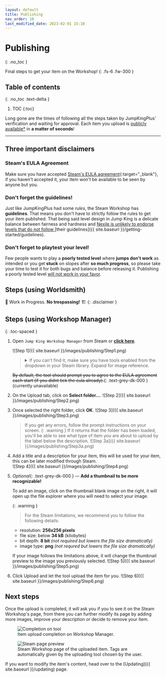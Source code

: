 ```yaml
---
layout: default
title: Publishing
nav_order: 10
last_modified_date: 2023-02-01 15:10
---
```


# Publishing
{: .no_toc }

Final steps to get your item on the Workshop!<!-- more -->
{: .fs-6 .fw-300 }

<style>
   .toc-spaced > li {
      margin: 2rem 0;
   }
</style>

## Table of contents
{: .no_toc .text-delta }

1. TOC
{:toc}

Long gone are the times of following all the steps taken by JumpKingPlus' verification and waiting for approval. Each item you upload is [publicly available*](#steams-eula-agreement) in <strong>a matter of seconds</strong>!

---

## Three important disclaimers

### Steam's EULA Agreement

Make sure you have accepted [Steam's EULA agreement](https://steamcommunity.com/workshop/workshoplegalagreement/){:target="_blank"}, if you haven't accepted it, your item won't be available to be seen by anyone but you.

### Don't forget the guidelines!

Just like JumpKingPlus had some *rules*, the Steam Workshop has **guidelines**. That means you don't have to strictly follow the rules to get your item published. That being said level design in Jump King is a delicate balance between fairness and hardness and <u>Nexile is unlikely to endorse levels that do not follow </u>[their guidelines]({{ site.baseurl }}/getting-started/guidelines).

### Don't forget to playtest your level!

Few people wants to play a **poorly tested level** where **jumps don't work** as intended or you get **stuck** on slopes after **so much progress**, so please take your time to test it for both bugs and balance before releasing it. Publishing a poorly tested level <u>will not work in your favor</u>.


## Steps (using Worldsmith)
🚧 Work in Progress. **No trespassing!** 🏗
{: .disclaimer }

## Steps (using Workshop Manager)

{: .toc-spaced }
1. Open `Jump King Workshop Manager` from Steam or [**click here**](steam://rungameid/2245910).<br>
   
   ![Step 1]({{ site.baseurl }}/images/publishing/Step1.png)
   
   <blockquote class="highlight">
    <details>
        <summary>If you can't find it, make sure you have tools enabled from the dropdown in your Steam library. Expand for image reference.</summary>
        <img src="{{ site.baseurl }}/images/publishing/SteamToggleTools.png" alt="Step 1a">
    </details>
   </blockquote>
   
   ~~By default, the tool should prompt you to agree to the EULA agreement each start (if you didnt tick the eula already).~~{: .text-grey-dk-000 } (currently unavailable)

2. On the Upload tab, click on **Select folder...**.
   ![Step 2]({{ site.baseurl }}/images/publishing/Step2.png)

3. Once selected the right folder, click **OK**.
   ![Step 3]({{ site.baseurl }}/images/publishing/Step3.png) 
   > If you get any errors, follow the prompt instructions on your screen. 
   {: .warning }
   > If it returns that the folder has been loaded, you'll be able to see what type of item you are about to upload by the label below the description.
   > ![Step 3a]({{ site.baseurl }}/images/publishing/Step3a.png)

4. Add a title and a description for your item, this will be used for your item, this can be later modified through Steam.<br>
   ![Step 4]({{ site.baseurl }}/images/publishing/Step4.png)

5. *Optional*{: .text-grey-dk-000 } 
   —
   **Add a thumbnail to be more recognizable!**
  
   To add an image, click on the thumbnail blank image on the right, it will open up the file explorer where you will need to select your image.

   {: .warning }
   > For the Steam limitations, we recommend you to follow the following details:
   - resolution: **256x256 pixels**
   - file size: below **34 kB** (kilobytes)
   - bit depth: **8 bit** *(not required but lowers the file size dramatically)*
   - image type: **png** *(not requred but lowers the file size dramatically)*

   If your image follows the limitations above, it will change the thumbnail preview to the image you previously selected.
   ![Step 5]({{ site.baseurl }}/images/publishing/Step5.png)

6. Click Upload and let the tool upload the item for you.
   ![Step 6]({{ site.baseurl }}/images/publishing/Step6.png)


## Next steps
Once the upload is completed, it will ask you if you to see it on the Steam Workshop's page, from there you can further modify its page by adding more images, improve your description or decide to remove your item.

<figure class="mb-5">
   <img src="{{ site.baseurl }}/images/publishing/Step7.png" alt="Completion on tool">
   <figcaption class="text-grey-dk-000 text-epsilon">Item upload completion on Workshop Manager.</figcaption>
</figure>

<figure>
   <img src="{{ site.baseurl }}/images/publishing/Step8.png" alt="Steam page preview">
   <figcaption class="text-grey-dk-000 text-epsilon">Steam Workshop page of the uploaded item. Tags are automatically given by the uploading tool chosen by the user.</figcaption>
</figure>

If you want to modify the item's content, head over to the [Updating]({{ site.baseurl }}/updating) page.